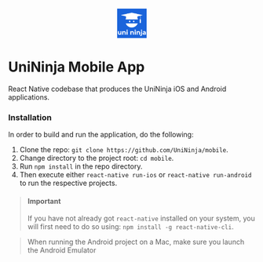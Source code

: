 <p align="center">
  <img src="/static/images/logo.png" alt="UniNinja Logo" width=60/>
</p>

# UniNinja Mobile App
React Native codebase that produces the UniNinja iOS and Android applications.

### Installation

In order to build and run the application, do the following:
1. Clone the repo: `git clone https://github.com/UniNinja/mobile`.
2. Change directory to the project root: `cd mobile`.
2. Run `npm install` in the repo directory.
3. Then execute either `react-native run-ios` or `react-native run-android` to run the respective projects.

> #### Important
> If you have not already got `react-native` installed on your system, you will first need to do so using: `npm install -g react-native-cli`.

> When running the Android project on a Mac, make sure you launch the Android Emulator
